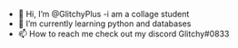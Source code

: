 - 👋 Hi, I’m @GlitchyPlus
-i am a collage student
- 🌱 I’m currently learning python and databases
- 📫 How to reach me check out my discord Glitchy#0833
